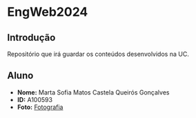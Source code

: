 # EngWeb2024

## Introdução
Repositório que irá guardar os conteúdos desenvolvidos na UC.

## Aluno

- **Nome:** Marta Sofia Matos Castela Queirós Gonçalves
- **ID:** A100593
- **Foto:** [Fotografia](foto.jpeg)